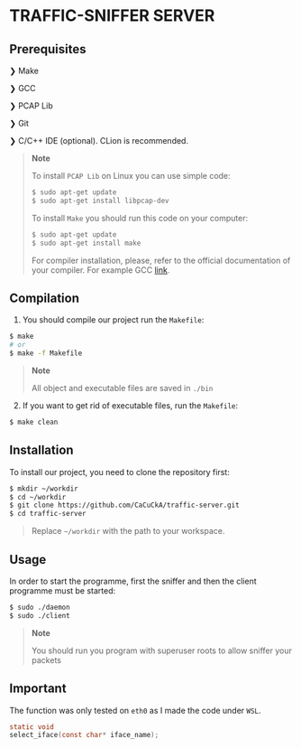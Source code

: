 # TRAFFIC-SNIFFER SERVER

## Prerequisites

❯ Make

❯ GCC

❯ PCAP Lib

❯ Git

❯ C/C++ IDE (optional). CLion is recommended.


> **Note**
>
> To install `PCAP Lib` on Linux you can use simple code:
> ```bash
> $ sudo apt-get update
> $ sudo apt-get install libpcap-dev
> ```
>
> To install `Make` you should run this code on your computer:
> ```bash
> $ sudo apt-get update
> $ sudo apt-get install make
> ```
>
> For compiler installation, please, refer to the official documentation of your compiler.
> For example GCC <a href="https://gcc.gnu.org/">link</a>.

## Compilation

1. You should compile our project run the `Makefile`:

```bash
$ make
# or
$ make -f Makefile
```

> **Note**
> 
> All object and executable files are saved in `./bin`
> 

2. If you want to get rid of executable files, run the `Makefile`:

```bash
$ make clean
```

## Installation

To install our project, you need to clone the repository first:

```bash
$ mkdir ~/workdir
$ cd ~/workdir
$ git clone https://github.com/CaCuCkA/traffic-server.git
$ cd traffic-server
```

> Replace `~/workdir` with the path to your workspace.

## Usage

In order to start the programme, first the sniffer and then the client programme must be started:
```bash
$ sudo ./daemon
$ sudo ./client
```

> **Note**
>
> You should run you program with superuser roots to allow sniffer your packets
>

## Important

The function was only tested on `eth0` as I made the code under `WSL`.
````c
static void
select_iface(const char* iface_name);
````


